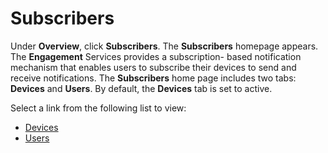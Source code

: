                            


Subscribers
===========

Under **Overview**, click **Subscribers**. The **Subscribers** homepage appears. The **Engagement** Services provides a subscription- based notification mechanism that enables users to subscribe their devices to send and receive notifications. The **Subscribers** home page includes two tabs: **Devices** and **Users**. By default, the **Devices** tab is set to active.

Select a link from the following list to view:

*   [Devices](Devices.md)
*   [Users](Users.md)

